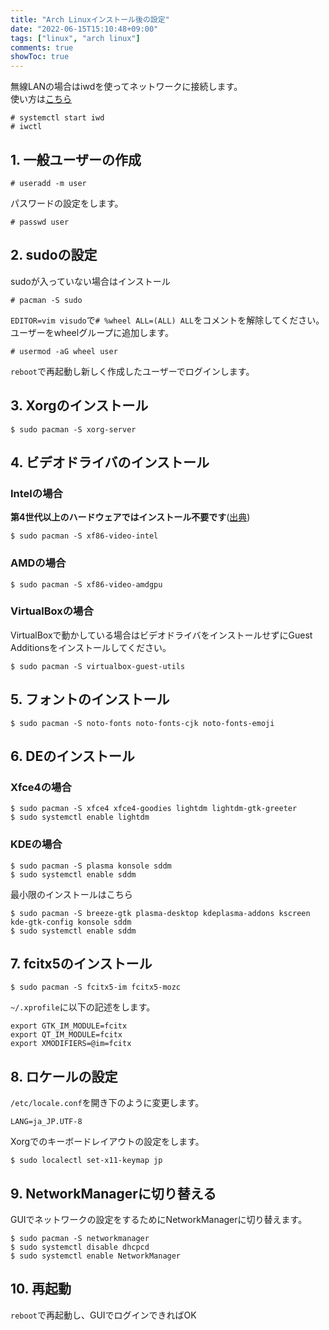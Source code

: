 ```yaml
---
title: "Arch Linuxインストール後の設定"
date: "2022-06-15T15:10:48+09:00"
tags: ["linux", "arch linux"]
comments: true
showToc: true
---
```


無線LANの場合はiwdを使ってネットワークに接続します。  
使い方は[こちら](https://wiki.archlinux.jp/index.php/Iwd#iwctl)

```
# systemctl start iwd
# iwctl
```

## 1. 一般ユーザーの作成

```
# useradd -m user
```

パスワードの設定をします。

```
# passwd user
```

## 2. sudoの設定

sudoが入っていない場合はインストール

```
# pacman -S sudo
```

`EDITOR=vim visudo`で`# %wheel ALL=(ALL) ALL`をコメントを解除してください。  
ユーザーをwheelグループに追加します。

```
# usermod -aG wheel user
```

`reboot`で再起動し新しく作成したユーザーでログインします。

## 3. Xorgのインストール

```
$ sudo pacman -S xorg-server
```

## 4. ビデオドライバのインストール

### Intelの場合
**第4世代以上のハードウェアではインストール不要です**([出典](https://wiki.archlinux.jp/index.php/Intel_graphics#インストール))
```
$ sudo pacman -S xf86-video-intel
```

### AMDの場合

```
$ sudo pacman -S xf86-video-amdgpu
```

### VirtualBoxの場合

VirtualBoxで動かしている場合はビデオドライバをインストールせずにGuest Additionsをインストールしてください。

```
$ sudo pacman -S virtualbox-guest-utils
```

## 5. フォントのインストール

```
$ sudo pacman -S noto-fonts noto-fonts-cjk noto-fonts-emoji
```

## 6. DEのインストール

### Xfce4の場合

```
$ sudo pacman -S xfce4 xfce4-goodies lightdm lightdm-gtk-greeter
$ sudo systemctl enable lightdm
```

### KDEの場合


```
$ sudo pacman -S plasma konsole sddm
$ sudo systemctl enable sddm
```

最小限のインストールはこちら
```
$ sudo pacman -S breeze-gtk plasma-desktop kdeplasma-addons kscreen kde-gtk-config konsole sddm
$ sudo systemctl enable sddm
```

## 7. fcitx5のインストール

```
$ sudo pacman -S fcitx5-im fcitx5-mozc
```

`~/.xprofile`に以下の記述をします。

```~/.xprofile
export GTK_IM_MODULE=fcitx
export QT_IM_MODULE=fcitx
export XMODIFIERS=@im=fcitx
```

## 8. ロケールの設定

`/etc/locale.conf`を開き下のように変更します。

```
LANG=ja_JP.UTF-8
```

Xorgでのキーボードレイアウトの設定をします。

```
$ sudo localectl set-x11-keymap jp
```

## 9. NetworkManagerに切り替える

GUIでネットワークの設定をするためにNetworkManagerに切り替えます。

```
$ sudo pacman -S networkmanager
$ sudo systemctl disable dhcpcd
$ sudo systemctl enable NetworkManager
```

## 10. 再起動

`reboot`で再起動し、GUIでログインできればOK